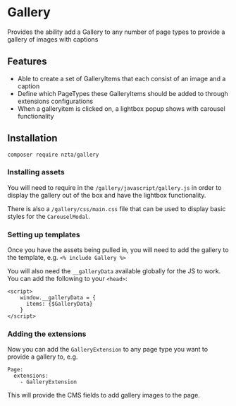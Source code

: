 # Gallery

Provides the ability add a Gallery to any number of page types to provide a gallery of images with captions

## Features

* Able to create a set of GalleryItems that each consist of an image and a caption
* Define which PageTypes these GalleryItems should be added to through extensions configurations
* When a galleryitem is clicked on, a lightbox popup shows with carousel functionality

## Installation

    composer require nzta/gallery

### Installing assets

You will need to require in the `/gallery/javascript/gallery.js` in order to display the gallery out of the box and 
have the lightbox functionality.

There is also a `/gallery/css/main.css` file that can be used to display basic styles for the `CarouselModal`.

### Setting up templates

Once you have the assets being pulled in, you will need to add the gallery to the template, e.g. `<% include Gallery %>`

You will also need the `__galleryData` available globally for the JS to work. You can add the following to your `<head>`:

```
<script>
    window.__galleryData = {
      items: {$GalleryData}
    }
</script>
```

### Adding the extensions

Now you can add the `GalleryExtension` to any page type you want to provide a gallery to, e.g.

```
Page:
  extensions:
    - GalleryExtension
```

This will provide the CMS fields to add gallery images to the page.
